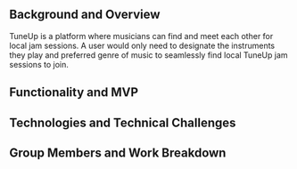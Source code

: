 ## Background and Overview
TuneUp is a platform where musicians can find and meet each other for local jam sessions. A user would only need to designate the instruments they play and preferred genre of music to seamlessly find local TuneUp jam sessions to join.

## Functionality and MVP


## Technologies and Technical Challenges


## Group Members and Work Breakdown